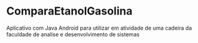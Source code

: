 # ComparaEtanolGasolina
Aplicativo com Java Android para utilizar em atividade de uma cadeira da faculdade de analise e desenvolvimento de sistemas
